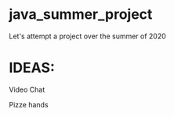 # java_summer_project
Let's attempt a project over the summer of 2020


# IDEAS:
Video Chat


Pizze hands
